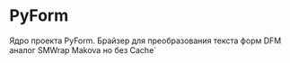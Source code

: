 # PyForm
Ядро проекта PyForm. Брайзер для преобразования текста форм DFM аналог SMWrap Makova но без Cache`
